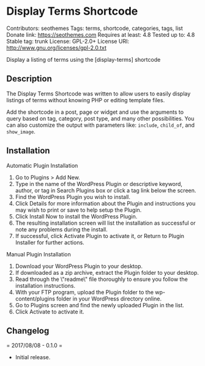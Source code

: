 # Display Terms Shortcode

Contributors: seothemes
Tags: terms, shortcode, categories, tags, list
Donate link: https://seothemes.com
Requires at least: 4.8
Tested up to: 4.8
Stable tag: trunk
License: GPL-2.0+
License URI: http://www.gnu.org/licenses/gpl-2.0.txt

Display a listing of terms using the [display-terms] shortcode

## Description

The Display Terms Shortcode was written to allow users to easily display listings of terms without knowing PHP or editing template files.

Add the shortcode in a post, page or widget and use the arguments to query based on tag, category, post type, and many other possibilities. You can also customize the output with parameters like: `include`, `child_of`, and `show_image`.

## Installation

Automatic Plugin Installation

1. Go to Plugins > Add New.
2. Type in the name of the WordPress Plugin or descriptive keyword, author, or tag in Search Plugins box or click a tag link below the screen.
3. Find the WordPress Plugin you wish to install.
4. Click Details for more information about the Plugin and instructions you may wish to print or save to help setup the Plugin.
5. Click Install Now to install the WordPress Plugin.
6. The resulting installation screen will list the installation as successful or note any problems during the install.
7. If successful, click Activate Plugin to activate it, or Return to Plugin Installer for further actions.

Manual Plugin Installation

1. Download your WordPress Plugin to your desktop.
2. If downloaded as a zip archive, extract the Plugin folder to your desktop.
3. Read through the \\\"readme\\\" file thoroughly to ensure you follow the installation instructions.
4. With your FTP program, upload the Plugin folder to the wp-content/plugins folder in your WordPress directory online.
5. Go to Plugins screen and find the newly uploaded Plugin in the list.
6. Click Activate to activate it.

## Changelog

= 2017/08/08 - 0.1.0 =
* Initial release.